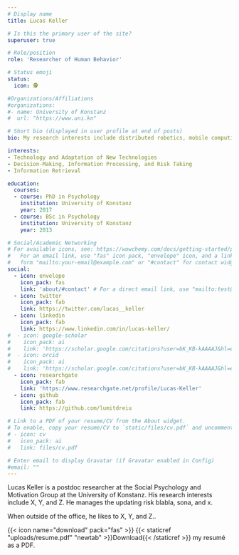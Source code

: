 ```yaml
---
# Display name
title: Lucas Keller

# Is this the primary user of the site?
superuser: true

# Role/position
role: 'Researcher of Human Behavior'

# Status emoji
status:
  icon: 🕵

#Organizations/Affiliations
#organizations:
#- name: University of Konstanz
#  url: "https://www.uni.kn"

# Short bio (displayed in user profile at end of posts)
bio: My research interests include distributed robotics, mobile computing and programmable matter.

interests:
- Technology and Adaptation of New Technologies
- Decision-Making, Information Processing, and Risk Taking
- Information Retrieval

education:
  courses:
  - course: PhD in Psychology
    institution: University of Konstanz
    year: 2017
  - course: BSc in Psychology
    institution: University of Konstanz
    year: 2013

# Social/Academic Networking
# For available icons, see: https://wowchemy.com/docs/getting-started/page-builder/#icons
#   For an email link, use "fas" icon pack, "envelope" icon, and a link in the
#   form "mailto:your-email@example.com" or "#contact" for contact widget.
social:
  - icon: envelope
    icon_pack: fas
    link: 'about/#contact' # For a direct email link, use "mailto:test@example.org".
  - icon: twitter
    icon_pack: fab
    link: https://twitter.com/lucas__keller
  - icon: linkedin
    icon_pack: fab
    link: https://www.linkedin.com/in/lucas-keller/
#  - icon: google-scholar
#    icon_pack: ai
#    link: 'https://scholar.google.com/citations?user=bK_KB-kAAAAJ&hl=en'
#  - icon: orcid
#    icon_pack: ai
#    link: 'https://scholar.google.com/citations?user=bK_KB-kAAAAJ&hl=en'
  - icon: researchgate
    icon_pack: fab
    link: 'https://www.researchgate.net/profile/Lucas-Keller'
  - icon: github
    icon_pack: fab
    link: https://github.com/lumitdreiu

# Link to a PDF of your resume/CV from the About widget.
# To enable, copy your resume/CV to `static/files/cv.pdf` and uncomment the lines below.
# - icon: cv
#   icon_pack: ai
#   link: files/cv.pdf

# Enter email to display Gravatar (if Gravatar enabled in Config)
#email: ""
---
```


Lucas Keller is a postdoc researcher at the Social Psychology and Motivation Group at the University of Konstanz. His research interests include X, Y, and Z. He manages the updating risk blabla, sona, and x.

When outside of the office, he likes to X, Y, and Z..

{{< icon name="download" pack="fas" >}} {{< staticref "uploads/resume.pdf" "newtab" >}}Download{{< /staticref >}} my resumé as a PDF.
